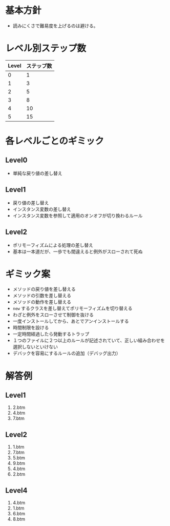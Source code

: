 # 基本方針
- 読みにくさで難易度を上げるのは避ける。

# レベル別ステップ数

| Level | ステップ数 |
|-------|------------|
|     0 |          1 |
|     1 |          3 |
|     2 |          5 |
|     3 |          8 |
|     4 |         10 |
|     5 |         15 |


# 各レベルごとのギミック
## Level0
- 単純な戻り値の差し替え

## Level1
- 戻り値の差し替え
- インスタンス変数の差し替え
- インスタンス変数を参照して適用のオンオフが切り換わるルール

## Level2
- ポリモーフィズムによる処理の差し替え
- 基本は一本道だが、一歩でも間違えると例外がスローされて死ぬ

# ギミック案
- メソッドの戻り値を差し替える
- メソッドの引数を差し替える
- メソッドの動作を差し替える
- `new` するクラスを差し替えてポリモーフィズムを切り替える
- わざと例外をスローさせて制御を抜ける
- 一度インストールしてから、あとでアンインストールする
- 時間制限を設ける
- 一定時間経過したら発動するトラップ
- １つのファイルに２つ以上のルールが記述されていて、正しい組み合わせを選択しないといけない
- デバックを容易にするルールの追加（デバッグ出力）

# 解答例
## Level1
1. 2.btm
1. 4.btm
1. 7.btm

## Level2
1. 1.btm
1. 7.btm
1. 5.btm
1. 9.btm
1. 4.btm
1. 2.btm

## Level4
1. 4.btm
1. 1.btm
1. 6.btm
1. 8.btm

